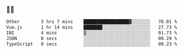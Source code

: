 ### 👨‍💻

<!--START_SECTION:waka-->

```txt
Other        3 hrs 7 mins    █████████████████▓░░░░░░░   70.01 %
Vue.js       1 hr 14 mins    ███████░░░░░░░░░░░░░░░░░░   27.73 %
INI          4 mins          ▒░░░░░░░░░░░░░░░░░░░░░░░░   01.73 %
JSON         0 secs          ░░░░░░░░░░░░░░░░░░░░░░░░░   00.29 %
TypeScript   0 secs          ░░░░░░░░░░░░░░░░░░░░░░░░░   00.23 %
```

<!--END_SECTION:waka-->
